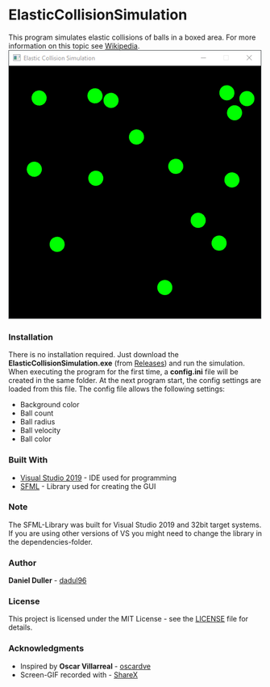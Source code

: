 # ElasticCollisionSimulation
This program simulates elastic collisions of balls in a boxed area. For more information on this topic see [Wikipedia](https://en.wikipedia.org/wiki/Elastic_collision).
![](screenshot.gif)

### Installation
There is no installation required. Just download the **ElasticCollisionSimulation.exe** (from [Releases](https://github.com/dadul96/ElasticCollisionSimulation/releases)) and run the simulation. When executing the program for the first time,
a **config.ini** file will be created in the same folder. At the next program start, the config settings are loaded from this file. The config file allows the following settings:
* Background color
* Ball count
* Ball radius
* Ball velocity
* Ball color

### Built With
* [Visual Studio 2019](https://visualstudio.microsoft.com/) - IDE used for programming
* [SFML](https://www.sfml-dev.org/) - Library used for creating the GUI

### Note
The SFML-Library was built for Visual Studio 2019 and 32bit target systems. If you are using other versions of VS you might need to change the library in the dependencies-folder.

### Author
**Daniel Duller** - [dadul96](https://github.com/dadul96)

### License
This project is licensed under the MIT License - see the [LICENSE](LICENSE) file for details.

### Acknowledgments
* Inspired by **Oscar Villarreal** - [oscardve](https://github.com/oscardve)
* Screen-GIF recorded with - [ShareX](https://getsharex.com/)
